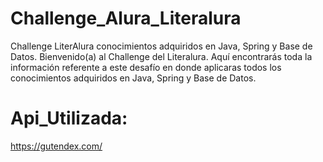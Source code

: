 # Challenge_Alura_Literalura
Challenge LiterAlura conocimientos adquiridos en Java, Spring y Base de Datos.
Bienvenido(a) al Challenge del Literalura.
Aquí encontrarás toda la información referente a este desafío en donde aplicaras todos los conocimientos adquiridos en Java, Spring y Base de Datos.
# Api_Utilizada:
https://gutendex.com/
